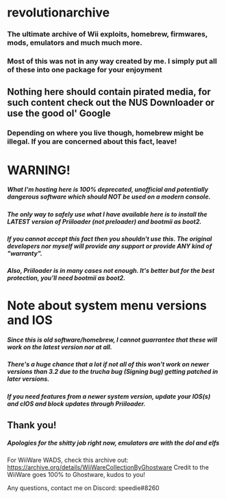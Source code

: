 # revolutionarchive

### The ultimate archive of Wii exploits, homebrew, firmwares, mods, emulators and much much more.
### Most of this was not in any way created by me. I simply put all of these into one package for your enjoyment
## Nothing here should contain pirated media, for such content check out the NUS Downloader or use the good ol' Google

### Depending on where you live though, homebrew might be illegal. If you are concerned about this fact, leave!

# WARNING!
##### What I'm hosting here is 100% deprecated, unofficial and potentially dangerous software which should NOT be used on a modern console.
##### The only way to safely use what I have available here is to install the LATEST version of Priiloader (not preloader) and bootmii as boot2.
##### If you cannot accept this fact then you shouldn't use this. The original developers nor myself will provide any support or provide ANY kind of "warranty".
##### Also, Priiloader is in many cases not enough. It's better but for the best protection, you'll need bootmii as boot2.

# Note about system menu versions and IOS
##### Since this is old software/homebrew, I cannot guarrantee that these will work on the latest version nor at all.
##### There's a huge chance that a lot if not all of this won't work on newer versions than 3.2 due to the trucha bug (Signing bug) getting patched in later versions.
##### If you need features from a newer system version, update your IOS(s) and cIOS and block updates through Priiloader.

## Thank you!

##### Apologies for the shitty job right now, emulators are with the dol and elfs
For WiiWare WADS, check this archive out:
https://archive.org/details/WiiWareCollectionByGhostware
Credit to the WiiWare goes 100% to Ghostware, kudos to you!

Any questions, contact me on Discord: speedie#8260
